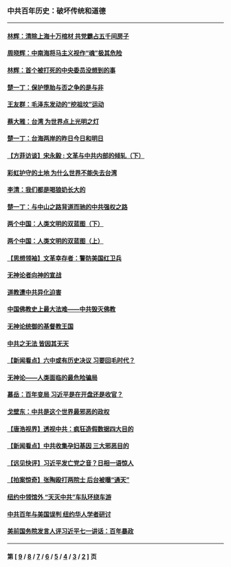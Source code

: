 ### 中共百年历史：破坏传统和道德
---
#### [林辉：清除上海十万棺材 共党霸占五千间房子](../../pages/nf1176114/n14033735.md?08150430) 
#### [周晓辉：中南海将马主义视作“魂”极其危险](../../pages/nf1176114/n14026892.md?08150430) 
#### [林辉：首个被打死的中央委员没想到的事](../../pages/nf1176114/n13987400.md?08150430) 
#### [楚一丁：保护堕胎与否之争的是与非](../../pages/nf1176114/n13815642.md?08150430) 
#### [王友群：毛泽东发动的“挖祖坟”运动](../../pages/nf1176114/n13723639.md?08150430) 
#### [蔡大雅：台湾 为世界点上光明之灯](../../pages/nf1176114/n13531530.md?08150430) 
#### [楚一丁：台海两岸的昨日今日和明日](../../pages/nf1176114/n13531468.md?08150430) 
#### [【方菲访谈】宋永毅 : 文革与中共内部的倾轧（下）](../../pages/nf1176114/n13486836.md?08150430) 
#### [彩虹护守的土地 为什么世界不能失去台湾](../../pages/nf1176114/n13476849.md?08150430) 
#### [李清：我们都是喝狼奶长大的](../../pages/nf1176114/n13471478.md?08150430) 
#### [楚一丁：与中山之路背道而驰的中共强权之路](../../pages/nf1176114/n13437270.md?08150430) 
#### [两个中国：人类文明的双蓝图（下）](../../pages/nf1176114/n13423132.md?08150430) 
#### [两个中国：人类文明的双蓝图（上）](../../pages/nf1176114/n13422687.md?08150430) 
#### [【思想领袖】文革幸存者：警防美国红卫兵](../../pages/nf1176114/n13339289.md?08150430) 
#### [无神论者向神的宣战](../../pages/nf1176114/n13281535.md?08150430) 
#### [道教遭中共异化迫害](../../pages/nf1176114/n13281463.md?08150430) 
#### [中国佛教史上最大法难——中共毁灭佛教](../../pages/nf1176114/n13281397.md?08150430) 
#### [无神论统御的基督教王国](../../pages/nf1176114/n13281280.md?08150430) 
#### [中共之无法 皆因其无天](../../pages/nf1176114/n13281088.md?08150430) 
#### [【新闻看点】六中或有历史决议 习要回毛时代？](../../pages/nf1176114/n13222895.md?08150430) 
#### [无神论——人类面临的最危险骗局](../../pages/nf1176114/n13196137.md?08150430) 
#### [慕岳：百年变局 习近平是在开盘还是收官？](../../pages/nf1176114/n13206516.md?08150430) 
#### [戈壁东：中共是这个世界最邪恶的政权](../../pages/nf1176114/n13085641.md?08150430) 
#### [【唐浩视界】透视中共：疯狂造假数据四大目的](../../pages/nf1176114/n13080590.md?08150430) 
#### [【新闻看点】中共收集孕妇基因 三大邪恶目的](../../pages/nf1176114/n13077182.md?08150430) 
#### [【远见快评】习近平发亡党之音？日相一语惊人](../../pages/nf1176114/n13074809.md?08150430) 
#### [【拍案惊奇】张陶殴打两院士 后台被曝“通天”](../../pages/nf1176114/n13070496.md?08150430) 
#### [纽约中领馆外 “天灭中共”车队环绕车游](../../pages/nf1176114/n13070693.md?08150430) 
#### [中共百年与美国误判 纽约华人学者研讨](../../pages/nf1176114/n13067969.md?08150430) 
#### [美前国务院发言人评习近平七一讲话：百年暴政](../../pages/nf1176114/n13066986.md?08150430) 

---
#### 第 [ [9](./9.md?08150430) / [8](./8.md?08150430) / [7](./7.md?08150430) / [6](./6.md?08150430) / [5](./5.md?08150430) / [4](./4.md?08150430) / [3](./3.md?08150430) / [2](./2.md?08150430) ] 页
